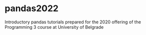 # pandas2022
Introductory pandas tutorials prepared for the 2020 offering of the Programming 3 course at University of Belgrade
